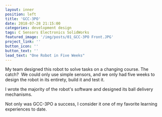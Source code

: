 ```yaml
---
layout: inner
position: left
title: 'GCC-3PO'
date: 2018-07-28 21:15:00
categories: development design
tags: C Sensors Electronics SolidWorks
featured_image: '/img/posts/01_GCC-3PO Front.JPG'
project_link: ''
button_icon: ''
button_text: ''
lead_text: "One Robot in Five Weeks"
---
```


My team designed this robot to solve tasks on a changing course.  The catch?  We could only use simple sensors, and we only had five weeks to design the robot in its entirety, build it and test it.

I wrote the majority of the robot's software and designed its ball delivery mechanisms.

Not only was GCC-3PO a success, I consider it one of my favorite learning experiences to date.
